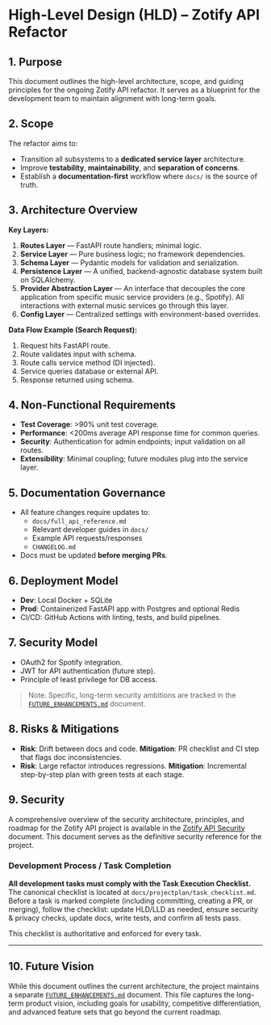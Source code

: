 # High-Level Design (HLD) – Zotify API Refactor

## 1. Purpose
This document outlines the high-level architecture, scope, and guiding principles for the ongoing Zotify API refactor. It serves as a blueprint for the development team to maintain alignment with long-term goals.

## 2. Scope
The refactor aims to:
- Transition all subsystems to a **dedicated service layer** architecture.
- Improve **testability**, **maintainability**, and **separation of concerns**.
- Establish a **documentation-first** workflow where `docs/` is the source of truth.

## 3. Architecture Overview
**Key Layers:**
1. **Routes Layer** — FastAPI route handlers; minimal logic.
2. **Service Layer** — Pure business logic; no framework dependencies.
3. **Schema Layer** — Pydantic models for validation and serialization.
4. **Persistence Layer** — A unified, backend-agnostic database system built on SQLAlchemy.
5. **Provider Abstraction Layer** — An interface that decouples the core application from specific music service providers (e.g., Spotify). All interactions with external music services go through this layer.
6. **Config Layer** — Centralized settings with environment-based overrides.

**Data Flow Example (Search Request):**
1. Request hits FastAPI route.
2. Route validates input with schema.
3. Route calls service method (DI injected).
4. Service queries database or external API.
5. Response returned using schema.

## 4. Non-Functional Requirements
- **Test Coverage**: >90% unit test coverage.
- **Performance**: <200ms average API response time for common queries.
- **Security**: Authentication for admin endpoints; input validation on all routes.
- **Extensibility**: Minimal coupling; future modules plug into the service layer.

## 5. Documentation Governance
- All feature changes require updates to:
  - `docs/full_api_reference.md`
  - Relevant developer guides in `docs/`
  - Example API requests/responses
  - `CHANGELOG.md`
- Docs must be updated **before merging PRs**.

## 6. Deployment Model
- **Dev**: Local Docker + SQLite
- **Prod**: Containerized FastAPI app with Postgres and optional Redis
- CI/CD: GitHub Actions with linting, tests, and build pipelines.

## 7. Security Model
- OAuth2 for Spotify integration.
- JWT for API authentication (future step).
- Principle of least privilege for DB access.

> Note: Specific, long-term security ambitions are tracked in the [`FUTURE_ENHANCEMENTS.md`](./FUTURE_ENHANCEMENTS.md) document.

## 8. Risks & Mitigations
- **Risk**: Drift between docs and code.
  **Mitigation**: PR checklist and CI step that flags doc inconsistencies.
- **Risk**: Large refactor introduces regressions.
  **Mitigation**: Incremental step-by-step plan with green tests at each stage.

## 9. Security

A comprehensive overview of the security architecture, principles, and roadmap for the Zotify API project is available in the [Zotify API Security](./SECURITY.md) document. This document serves as the definitive security reference for the project.

### Development Process / Task Completion

**All development tasks must comply with the Task Execution Checklist.**
The canonical checklist is located at `docs/projectplan/task_checklist.md`. Before a task is marked complete (including committing, creating a PR, or merging), follow the checklist: update HLD/LLD as needed, ensure security & privacy checks, update docs, write tests, and confirm all tests pass.

This checklist is authoritative and enforced for every task.

---

## 10. Future Vision

While this document outlines the current architecture, the project maintains a separate [`FUTURE_ENHANCEMENTS.md`](./FUTURE_ENHANCEMENTS.md) document. This file captures the long-term product vision, including goals for usability, competitive differentiation, and advanced feature sets that go beyond the current roadmap.
